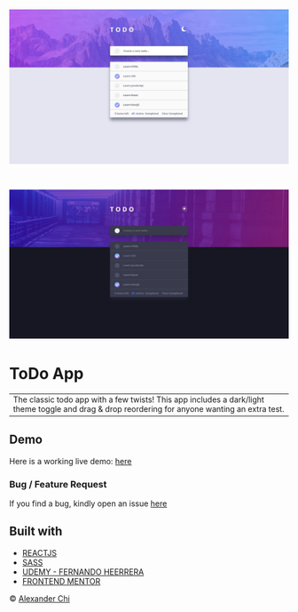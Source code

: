 # ![ToDo App Light](https://raw.githubusercontent.com/alexandercddev/todo-app-main/master/src/assets/images/preview.jpg)
# ![ToDo App Dark](https://raw.githubusercontent.com/alexandercddev/todo-app-main/master/src/assets/images/preview-01.jpg)
# ToDo App
<table>
<tr>
<td> 
    The classic todo app with a few twists! This app includes a dark/light theme toggle and drag &amp; drop reordering for anyone wanting an extra test.
</td>
</tr>
</table>


## Demo
Here is a working live demo: [here](https://alexandercddev.github.io/todo-app-main/)

### Bug / Feature Request

If you find a bug, kindly open an issue [here](https://github.com/alexandercddev/todo-app-main/issues/new)

## Built with 

- [REACTJS](https://reactjs.org/)
- [SASS](https://sass-lang.com/)
- [UDEMY - FERNANDO HEERRERA](https://www.udemy.com/share/103dsU3@1VibW3SX5xCqsnBtpq0hV8vo7qnwEgbukK8Lne7R1hqwdRfJss2s0-d2qcKytssg/)
- [FRONTEND MENTOR](https://www.frontendmentor.io/challenges/todo-app-Su1_KokOW) 


© [Alexander Chi ](https://alexandercd.dev/)
